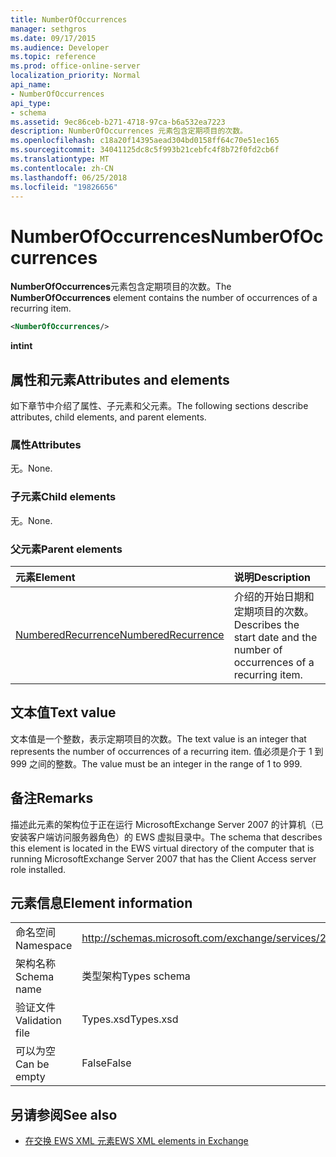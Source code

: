 ```yaml
---
title: NumberOfOccurrences
manager: sethgros
ms.date: 09/17/2015
ms.audience: Developer
ms.topic: reference
ms.prod: office-online-server
localization_priority: Normal
api_name:
- NumberOfOccurrences
api_type:
- schema
ms.assetid: 9ec86ceb-b271-4718-97ca-b6a532ea7223
description: NumberOfOccurrences 元素包含定期项目的次数。
ms.openlocfilehash: c18a20f14395aead304bd0158ff64c70e51ec165
ms.sourcegitcommit: 34041125dc8c5f993b21cebfc4f8b72f0fd2cb6f
ms.translationtype: MT
ms.contentlocale: zh-CN
ms.lasthandoff: 06/25/2018
ms.locfileid: "19826656"
---
```

# <a name="numberofoccurrences"></a><span data-ttu-id="10263-103">NumberOfOccurrences</span><span class="sxs-lookup"><span data-stu-id="10263-103">NumberOfOccurrences</span></span>

<span data-ttu-id="10263-104">**NumberOfOccurrences**元素包含定期项目的次数。</span><span class="sxs-lookup"><span data-stu-id="10263-104">The **NumberOfOccurrences** element contains the number of occurrences of a recurring item.</span></span> 
  
```xml
<NumberOfOccurrences/>
```

 <span data-ttu-id="10263-105">**int**</span><span class="sxs-lookup"><span data-stu-id="10263-105">**int**</span></span>
## <a name="attributes-and-elements"></a><span data-ttu-id="10263-106">属性和元素</span><span class="sxs-lookup"><span data-stu-id="10263-106">Attributes and elements</span></span>

<span data-ttu-id="10263-107">如下章节中介绍了属性、子元素和父元素。</span><span class="sxs-lookup"><span data-stu-id="10263-107">The following sections describe attributes, child elements, and parent elements.</span></span>
  
### <a name="attributes"></a><span data-ttu-id="10263-108">属性</span><span class="sxs-lookup"><span data-stu-id="10263-108">Attributes</span></span>

<span data-ttu-id="10263-109">无。</span><span class="sxs-lookup"><span data-stu-id="10263-109">None.</span></span>
  
### <a name="child-elements"></a><span data-ttu-id="10263-110">子元素</span><span class="sxs-lookup"><span data-stu-id="10263-110">Child elements</span></span>

<span data-ttu-id="10263-111">无。</span><span class="sxs-lookup"><span data-stu-id="10263-111">None.</span></span>
  
### <a name="parent-elements"></a><span data-ttu-id="10263-112">父元素</span><span class="sxs-lookup"><span data-stu-id="10263-112">Parent elements</span></span>

|<span data-ttu-id="10263-113">**元素**</span><span class="sxs-lookup"><span data-stu-id="10263-113">**Element**</span></span>|<span data-ttu-id="10263-114">**说明**</span><span class="sxs-lookup"><span data-stu-id="10263-114">**Description**</span></span>|
|:-----|:-----|
|[<span data-ttu-id="10263-115">NumberedRecurrence</span><span class="sxs-lookup"><span data-stu-id="10263-115">NumberedRecurrence</span></span>](numberedrecurrence.md) <br/> |<span data-ttu-id="10263-116">介绍的开始日期和定期项目的次数。</span><span class="sxs-lookup"><span data-stu-id="10263-116">Describes the start date and the number of occurrences of a recurring item.</span></span>  <br/> |
   
## <a name="text-value"></a><span data-ttu-id="10263-117">文本值</span><span class="sxs-lookup"><span data-stu-id="10263-117">Text value</span></span>

<span data-ttu-id="10263-118">文本值是一个整数，表示定期项目的次数。</span><span class="sxs-lookup"><span data-stu-id="10263-118">The text value is an integer that represents the number of occurrences of a recurring item.</span></span> <span data-ttu-id="10263-119">值必须是介于 1 到 999 之间的整数。</span><span class="sxs-lookup"><span data-stu-id="10263-119">The value must be an integer in the range of 1 to 999.</span></span>
  
## <a name="remarks"></a><span data-ttu-id="10263-120">备注</span><span class="sxs-lookup"><span data-stu-id="10263-120">Remarks</span></span>

<span data-ttu-id="10263-121">描述此元素的架构位于正在运行 MicrosoftExchange Server 2007 的计算机（已安装客户端访问服务器角色）的 EWS 虚拟目录中。</span><span class="sxs-lookup"><span data-stu-id="10263-121">The schema that describes this element is located in the EWS virtual directory of the computer that is running MicrosoftExchange Server 2007 that has the Client Access server role installed.</span></span>
  
## <a name="element-information"></a><span data-ttu-id="10263-122">元素信息</span><span class="sxs-lookup"><span data-stu-id="10263-122">Element information</span></span>

|||
|:-----|:-----|
|<span data-ttu-id="10263-123">命名空间</span><span class="sxs-lookup"><span data-stu-id="10263-123">Namespace</span></span>  <br/> |http://schemas.microsoft.com/exchange/services/2006/types  <br/> |
|<span data-ttu-id="10263-124">架构名称</span><span class="sxs-lookup"><span data-stu-id="10263-124">Schema name</span></span>  <br/> |<span data-ttu-id="10263-125">类型架构</span><span class="sxs-lookup"><span data-stu-id="10263-125">Types schema</span></span>  <br/> |
|<span data-ttu-id="10263-126">验证文件</span><span class="sxs-lookup"><span data-stu-id="10263-126">Validation file</span></span>  <br/> |<span data-ttu-id="10263-127">Types.xsd</span><span class="sxs-lookup"><span data-stu-id="10263-127">Types.xsd</span></span>  <br/> |
|<span data-ttu-id="10263-128">可以为空</span><span class="sxs-lookup"><span data-stu-id="10263-128">Can be empty</span></span>  <br/> |<span data-ttu-id="10263-129">False</span><span class="sxs-lookup"><span data-stu-id="10263-129">False</span></span>  <br/> |
   
## <a name="see-also"></a><span data-ttu-id="10263-130">另请参阅</span><span class="sxs-lookup"><span data-stu-id="10263-130">See also</span></span>



- [<span data-ttu-id="10263-131">在交换 EWS XML 元素</span><span class="sxs-lookup"><span data-stu-id="10263-131">EWS XML elements in Exchange</span></span>](ews-xml-elements-in-exchange.md)

